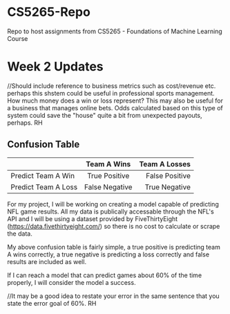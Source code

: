 # CS5265-Repo
Repo to host assignments from CS5265 - Foundations of Machine Learning Course

# Week 2 Updates

//Should include reference to business metrics such as cost/revenue etc. perhaps this shstem could be useful in professional sports management. How much money does a win or loss represent? This may also be useful for a business that manages online bets. Odds calculated based on this type of system could save the "house" quite a bit from unexpected payouts, perhaps. RH

## Confusion Table
| | Team A Wins | Team A Losses |
| ------------- |:-------------:| -----:|
| Predict Team A Win | True Positive | False Positive |
| Predict Team A Loss | False Negative | True Negative|

For my project, I will be working on creating a model capable of predicting NFL game results. All my data is publically accessable through the NFL's API and I will be using a dataset provided by FiveThirtyEight (https://data.fivethirtyeight.com/) so there is no cost to calculate or scrape the data. 

My above confusion table is fairly simple, a true positive is predicting team A wins correctly, a true negative is predicting a loss correctly and false results are included as well.

If I can reach a model that can predict games about 60% of the time properly, I will consider the model a success.

//It may be a good idea to restate your error in the same sentence that you state the error goal of 60%. RH
